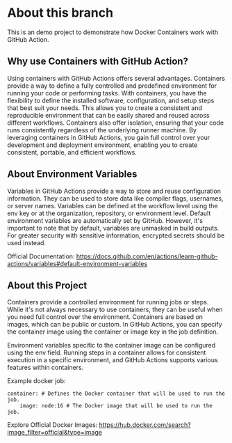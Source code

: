 # About this branch
This is an demo project to demonstrate how Docker Containers work with GitHub Action.

## Why use Containers with GitHub Action?
Using containers with GitHub Actions offers several advantages. Containers provide a way to define a fully controlled and predefined environment for running your code or performing tasks. With containers, you have the flexibility to define the installed software, configuration, and setup steps that best suit your needs. This allows you to create a consistent and reproducible environment that can be easily shared and reused across different workflows. Containers also offer isolation, ensuring that your code runs consistently regardless of the underlying runner machine. By leveraging containers in GitHub Actions, you gain full control over your development and deployment environment, enabling you to create consistent, portable, and efficient workflows.

## About  Environment Variables

Variables in GitHub Actions provide a way to store and reuse configuration information. They can be used to store data like compiler flags, usernames, or server names. Variables can be defined at the workflow level using the env key or at the organization, repository, or environment level. Default environment variables are automatically set by GitHub. However, it's important to note that by default, variables are unmasked in build outputs. For greater security with sensitive information, encrypted secrets should be used instead.

Official Documentation: https://docs.github.com/en/actions/learn-github-actions/variables#default-environment-variables

## About this Project

Containers provide a controlled environment for running jobs or steps. While it's not always necessary to use containers, they can be useful when you need full control over the environment. Containers are based on images, which can be public or custom. In GitHub Actions, you can specify the container image using the container or image key in the job definition.

Environment variables specific to the container image can be configured using the env field. Running steps in a container allows for consistent execution in a specific environment, and GitHub Actions supports various features within containers.

Example docker job:
```
container: # Defines the Docker container that will be used to run the job.
    image: node:16 # The Docker image that will be used to run the job.
```

Explore Official Docker  Images: https://hub.docker.com/search?image_filter=official&type=image

